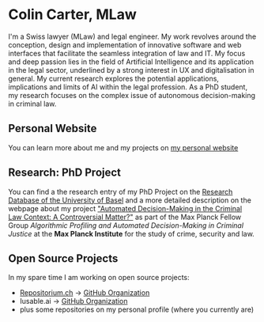 # Colin Carter, MLaw
I'm a Swiss lawyer (MLaw) and legal engineer. My work revolves around the conception, design and implementation of innovative software and web interfaces that facilitate the seamless integration of law and IT. 
My focus and deep passion lies in the field of Artificial Intelligence and its application in the legal sector, underlined by a strong interest in UX and digitalisation in general. 
My current research explores the potential applications, implications and limits of AI within the legal profession.
As a PhD student, my research focuses on the complex issue of autonomous decision-making in criminal law. 

## Personal Website
You can learn more about me and my projects on [my personal website](https://colincarter.me)

## Research: PhD Project
You can find a the research entry  of my PhD Project on the [Research Database of the University of Basel](https://forschdb2.unibas.ch/inf2/rm_projects/object_view.php?r=4694278)
and a more detailed description on the webpage about my project ["Automated Decision-Making in the Criminal Law Context: A Controversial Matter?"](https://csl.mpg.de/en/projects/automated-decision-making-in-criminal-law?c=606891) as part of the Max Planck Fellow Group  *Algorithmic Profiling and Automated Decision-Making in Criminal Justice* at the **Max Planck Institute** for the study of crime, security and law.

## Open Source Projects
In my spare time I am working on open source projects:
* [Repositorium.ch](https://repositorium.ch) -> [GitHub Organization](https://github.com/Repositorium-ch)
* Iusable.ai -> [GitHub Organization](https://github.com/iusable)
* plus some repositories on my personal profile (where you currently are)
